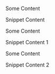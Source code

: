 Some Content
<!-- start marker -->
Snippet Content
<!-- end marker -->
Some Content
<!-- start marker1 -->
Snippet Content 1
<!-- end marker1 -->
Some Content
<!-- start marker2 -->
Snippet Content 2
<!-- end marker2 -->